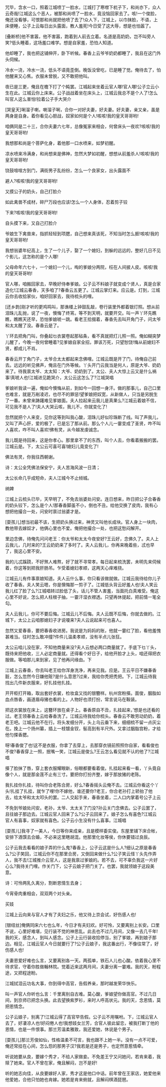 <!-- { "loadSidebar": true } -->
咒毕，含水一口，照着江城喷丁一脸水，江城打了寒噤下杌子下，和尚亦下，众人云奇哉!江城这么个恶人，被那和尚喷了一脸水，竟没恼回家去了。咳!一个俊脸，俺还没看够，可恨那和尚就把他喷了去了!众人下，江城上，以巾抹脸，不语，上床便睡，公子上云每日出头露面，教人羞死!今日受了这大辱，想是也怕嚣了。

[叠断桥]他不害嚣，他不害嚣，跑着到人前去立着。名道是高奶奶，岂不叫旁人笑?低头睡着，这场羞口难学。想是自家羞，恐怕人知道。

他却睡了，我也把这铺伸开，卧下听候。春香上云爷爷奶奶都睡了，我且在这门外头伺候。

冷水一浇，冷水一浇，低头不语竟歪倒。晚饭没曾吃，已是睡了觉。俺待去了，怕他醒来又心焦。衣服未曾脱，又不敢把他叫。

夜已是三更，俺且在檐下打了个盹罢。江城起来坐着云官人哪!官人哪!公子立云小生在此。江城云你上床来。公子战战着坐在床头上，江城云我总不是个人了!怎么叫官人这么害怕!拉着公子手大哭介

[哭皇天]唎溜子喇，喇溜子唎，合你一对好夫妻，好夫妻。好夫妻，亲又亲，虽是两身是自身。着你看见心胆战，奴家如何是个人!咳咳!我的皇天哥哥哟!

咱俩同是二十三，合你夫妻六七年，总像冤家来相会，何曾床头一夜欢?咳咳!我的皇天哥哥哟!

我想那和尚是个菩萨化身，着他那一口水喷来，如梦初醒。

凉水喷来冷满身，和尚想来是佛神，忽然大梦如初醒，想想从前羞杀人!咳咳!我的皇天哥哥哟!

铙鼓喧喧方到门，满街男子乱纷纷，怎么一个良家女，出头露面不

避人?咳咳!我的皇天哥哥哟!

又摸公子的奶头，自己打脸介

如此禽兽不成材，碎尸万段也应该!怎么一个人身体，忍着剪子铰

下来?咳咳!我的皇天哥哥哟!

自头摸下来，又自己打脸介

爷娘生下禽兽来，指抓轻轻到项腮，自己想来真该死，不知当时怎么捱!咳咳!我的皇天哥哥哟!

我想翁婆年纪高上，生了一个儿子，娶了一个媳妇，到躲的远远的，整好几日不见个影儿，这怎称的是个人哪!

父母命年六七十，一个媳妇一个儿，啕的爹娘分两院，枉在人间披人皮。咳咳!我的皇天哥哥哟!

官人哪，咱搬回家去，早晚好侍奉爹娘。公子云不料娘子就变成个贤人，真是合家造化!江城云春香，天多咱了?春香云五更了。江城云掌灯来。应云是。灯到，江城云你去收拾家伙，咱好回家去，我待梳头的哩。

[还乡韵]刚才听的更鸡鸣叫，那谯楼上钟鼓乱敲，卷行装里外都着银灯照。想从前泪珠儿乱抛，说了一夜，懊悔了终宵。等不到天明，就要开交。叫一声丫环先瞧瞧，瞧瞧天还早，恐怕爹娘唬一跳。看老王拾掇着，春香先去叫开角门子，问太爷和太太醒了没。春香云是了。

丫环去把角门叫，你叠起乜衣裳卷起那毡条，看不真就把灯儿照一照。俺如糊突梦儿醒了，今晚一夜何曾睡着?见爹娘自家全招，罪该万死，只望恕饶!悔从前媳妇不贤，都成儿不肖。

春香云开丁角门子，太爷合太太都起来念佛哩。江城云既是开了门，待俺自己前去。远远的听见佛声，俺且在门外等候。丫头开门云我当是何人，原是大爷、奶奶来了。待我禀太爷、太太知：大爷、奶奶到了。太公、夫人大惊上云又是什么祸事!真唬人也!江城进见跪哭介，太公云这怎么了?江城哭唱

爹娘听我读一遍，俺如今懊悔从前，到如今一回想一身汗。做的那事儿，自己口里也难言，就是万剐凌迟，也尽不的罪惩!望爹娘把奴宽，从新做人，只当是另脱生了一番。未曾来踌躇难见爹娘面。夫人拉起来云我儿是真果么?江城云着娘不信，可见我不是人了!夫人大哭云咳，我儿不，你就变化了!

忽然就把个人来变，见你这等到叫我心酸，泪珠儿好似珍珠断了线。叫了声我儿，又叫了声心肝，爱的极了，已是忘了那从前。那么个人儿一霎变成了圣贤，咋不叫人喜欢，咋不叫人喜欢!佛有灵，从今越发虔诚念。

我儿既是待回来，这是你孝心。那里拿不了的东西，叫个人去，你看着搬搬的罢。江城云是。下，太公云可喜可喜!媳妇儿竟变化了!

佛法有灵，你我往西朝谢。

诗：太公全凭佛法保安宁，夫人苦海风波一日清；

太公长命几乎成短命，夫人江城今不止倾城。

纳婢

江城上云梳头已毕，天早明了，不免去翁婆处问安。连日想来，昨日把公子合春香的奶头铰下，怎么是个人!那春香脚虽不小，倒也不丑。给他交换了皮肉，我有心想把他撮合一处，问安时禀过翁婆才是。

[耍孩儿]想当初最不该，生把奶头换过来，神灵又叫他长成块。官人身上一块肉，教他带去嫁奴才，他俩心里也不爱。俺把他撮合一处，也把这愁闷解开。

里边念佛，待俺先问问老王：你太爷和太太今夜安好?王云好，念佛久了。夫人上云我儿，几时来的?王云奶奶来了多时了。夫人云我儿，你再来晚着些，忒也早了，我这心里不安。

我的儿忒蹊跷，不好煞人难熬，好了就不寻常孝。每日起来梳洗罢，未明先来伺候着，你这等到把我肝肠吊。乍受着媳妇孝顺，这两天心痒难挠。

江城云儿有件事禀娘知道。夫人云什么事，你只看该做就做。江城云我待给你儿子收了春香。夫人笑云嗯，你是懊悔那一剪子了。江城低头背云好羞人也!夫人笑云我儿红了脸了么?江城唱转过脸低了头，话儿不管人害羞，当面托白真难受。俺这心里不好说，怎么把人柱根子抽，一霎汗湿衣襟透。只望再休提起，把前情一笔全勾。

夫人云我儿，你可不要后悔。江城云儿不后悔。夫人云既不后悔，你就去做的。江城下，太公上云咱那媳妇子才说嗄来?夫人云说起来可也喜人。

忽然又爱春香，要把春香收进房。我说是为妈妈的账，他就一霎红了脸，看他羞愧甚难当。往时怎么敢冲撞?件件儿温柔孝顺，没有半点儿张狂。

太公云咱儿没在家，不知他商量来没?夫人云想必两口商量就了。手底下乜丫头，既待来把他收，三人必定商量就。还得看个好日子，给他开脸才上头，咱还得把衣服做。等咱那儿来到家，见了他再问缘由。下

江城上云春香，你去叫老王给你浑身洗净，再来见我。应是。王云平日不嫌春香脏，怎么忽然今日嫌他赃?是什么意思?过来，我给你秃把秃把。下，江城云待我找出几件新衣服来，好扎挂他扎挂。

开开柜打开箱，取出套好衣裳，检妆盒又找的银簪样。杭州宫粉搽。面俊，胭脂如血点唇香，画道眉母猪也看的上。人物好也须打扮，常言说马在鞍装。

把这衣裳放在床上，这簪环放在桌子上。春香原自不丑，扎挂起来，’想是也还看的过。老王领春香上云给春香洗了。江城云待我给你梳头。春香云不敢劳动奶奶，着老王吧。江城云他不在行。将头发细分开，头上乌云垂下来，细细梳不留一点灰尘在。挽上一个扬州纂，插上一枝镀金钗，髻高到有半尺外。又拿过胭脂宫粉，才给他匀搽香腮。

呀!春香俊了也!这不是衣服，你拿了去穿上，去那穿衣镜前照照你自家，看看俊也不俊?春香穿上一照，抿嘴一笑，江城云是俊么?王云怎么看见就不认的他了?江城唱

搽了脸抹了唇，穿上套衣服耀眼新，俗眼都要看着俊。扎挂起来看一看，丫头竟自像个人，就是那金莲不止有三寸。要把你打扮齐整，嫁于那放猪的老陈。

我扎挂你扎挂，待叫你合老陈合房，好么?春香摇头云俺不去。江城云你看这个丫头!扎挂了扎挂，就乍了哩!你不嫁他，谁还要你?老王，你合老孙打上轿抬了他去，给太爷和太太叩头的罢。二人交起手来，春香坐着，二人口内掌着号公子上云

不免到爷娘处问安。老孙，太爷、太太关了门没?孙云关门念佛去。公子云罢了，且往娘子那边去。江城云官人回来了么?公子云回来了。娘子怎么有喜色?江城云官人有喜事，奴家就有喜色。公子云小生没有什么喜事。江城唱

[耍孩儿]我寻了一美人，今日等你来成亲，且是模样委实俊。东屋里铺下床合帐，安排下酒馔去合婚，不必来这里瞎胡混。他那里化妆等侯，你休要错过良辰。

公子云我去看看的娘子弄的什么鬼?春香上，公子云这是什么人?细认之原是春香么?公子笑回，江城云你不在那里合房，又倒回来做什么?公子笑云怪丫头先作弄人，我不去!江城推介云官人，这是我禀过爹娘的。若不去，可不辜负我这一片好心么?我待关门哩。作关门下，公子云娘子把门关了。也罢，我就领娘子这段美意。

诗：可怜两乳久离分，割断恩情生去身；

今宵骨肉重相会，双双两个对头亲。

买妓

江城上云向来与官人才有了夫妇之乐，他又待上京会试，好伤感人也!

[银纽丝]俺俩同床六七也么年，今日才有夫妇欢。好可怜，又要离别上长安。口里不说，心里好难堪，见行装不觉的神思乱。此去也不过几月间，又像一去几千年!我的天，感念人，到叫人感念。公子上云行装收拾停当，别了爹娘，再到娘子那边。相见，江城云官人今日就要行了?公子云娘子，我这番出行，不像往常了，好伤感人也!

夫妻恩爱好难也么言，又要离别各一天。两孤单，铁石人儿也心酸。依着我心里不待求官，守着你胜做翰林院。觉着近来这两月间，夫妻分离一霎难。我的天，盼程途，又把程途盼。

江城拭泪云功名大事，你到得中高官，告假养亲，那时越发荣华快乐。

叫一声官人你听也么言：千里离别自古难。莫心酸，爹娘望你做高官。不过几日间，到京师已把念头换。此去望换紫罗衫，来时人呼高状元。我的天，念恩情，莫把恩情念。

公子云娘子，别离了!江城云得了高官早告假。公子云不用嘱咐。下，江城云官人去了，好凄凉人也!好闷倦人也!我想妓女兰芳，合官人彼此留恋，被我打断丁他的恩情，也是一件恨事。那兰芳温柔雅致，我还爱她，休说是个男子。

[耍孩儿]那兰芳俊如仙，性格温柔不可言，我也跟不上她一半。没有一点不可爱，俺还常挂在心间，怎么怨的那男子汉?我若是还是男子，也定然意惹情牵。

听说她要从良，要嫁个秀才，不给人家做妾。不免差王宁又问她问，若肯来着，我赎了她来。官人不曾在家，俺且解闷，岂不是好!

听的她志向佳，从良要嫁好人家，秀才这是他口中话。前年曾在王家店，她爱他来他爱她，合他只怕她也肯嫁。她若是肯来俯就，且解闷棋酒琵琶。


